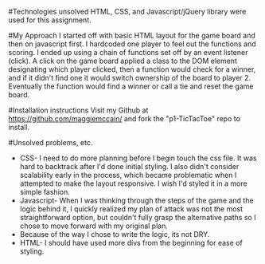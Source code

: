 #Technologies unsolved
HTML, CSS, and Javascript/jQuery library were used for this assignment.  

#My Approach
I started off with basic HTML layout for the game board and then on javascript first.  I hardcoded one player to feel out the functions and scoring.  I ended up using a chain of functions set off by an event listener (click).  A click on the game board applied a class to the DOM element designating which player clicked, then a function would check for a winner, and if it didn't find one it would switch ownership of the board to player 2.  Eventually the function would find a winner or call a tie and reset the game board.  

#Installation instructions
Visit my Github at https://github.com/maggiemccain/ and fork the "p1-TicTacToe" repo to install.

#Unsolved problems, etc.

- CSS- I need to do more planning before I begin touch the css file.  It was hard to backtrack after I'd done initial styling.  I also didn't consider scalability early in the process, which became problematic when I attempted to make the layout responsive.  I wish I'd styled it in a more simple fashion.  
- Javascript- When I was thinking through the steps of the game and the logic behind it, I quickly realized my plan of attack was not the most straightforward option, but couldn't fully grasp the alternative paths so I chose to move forward with my original plan.  
- Because of the way I chose to write the logic, its not DRY.
- HTML- I should have used more divs from the beginning for ease of styling.
